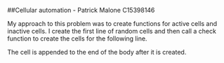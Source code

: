 ##Cellular automation - Patrick Malone C15398146

My approach to this problem was to create functions for active cells and inactive cells. I create the first line of random cells and then call a check function to create the cells for the following line.

The cell is appended to the end of the body after it is created.
